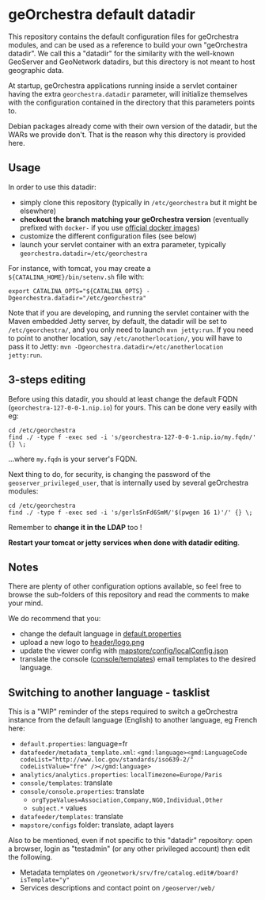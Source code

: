 # geOrchestra default datadir

This repository contains the default configuration files for geOrchestra modules, and can be used as a reference to build your own "geOrchestra datadir". We call this a "datadir" for the similarity with the well-known GeoServer and GeoNetwork datadirs, but this directory is not meant to host geographic data.

At startup, geOrchestra applications running inside a servlet container having the extra `georchestra.datadir` parameter, will initialize themselves with the configuration contained in the directory that this parameters points to.

Debian packages already come with their own version of the datadir, but the WARs we provide don't. 
That is the reason why this directory is provided here.


## Usage

In order to use this datadir:
 * simply clone this repository (typically in `/etc/georchestra` but it might be elsewhere)
 * **checkout the branch matching your geOrchestra version** (eventually prefixed with `docker-` if you use [official docker images](https://hub.docker.com/u/georchestra))
 * customize the different configuration files (see below)
 * launch your servlet container with an extra parameter, typically `georchestra.datadir=/etc/georchestra`

For instance, with tomcat, you may create a `${CATALINA_HOME}/bin/setenv.sh` file with:
```
export CATALINA_OPTS="${CATALINA_OPTS} -Dgeorchestra.datadir="/etc/georchestra"
```

Note that if you are developing, and running the servlet container with the Maven embedded Jetty server, by default, the datadir will be set to `/etc/georchestra/`, and you only need to launch `mvn jetty:run`. If you need to point to another location, say `/etc/anotherlocation/`, you will have to pass it to Jetty: `mvn -Dgeorchestra.datadir=/etc/anotherlocation jetty:run`.

## 3-steps editing

Before using this datadir, you should at least change the default FQDN (`georchestra-127-0-0-1.nip.io`) for yours.
This can be done very easily with eg:
```
cd /etc/georchestra
find ./ -type f -exec sed -i 's/georchestra-127-0-0-1.nip.io/my.fqdn/' {} \;
```
...where `my.fqdn` is your server's FQDN.


Next thing to do, for security, is changing the password of the `geoserver_privileged_user`, that is internally used by several geOrchestra modules:
```
cd /etc/georchestra
find ./ -type f -exec sed -i 's/gerlsSnFd6SmM/'$(pwgen 16 1)'/' {} \;
```

Remember to **change it in the LDAP** too !


**Restart your tomcat or jetty services when done with datadir editing**.


## Notes

There are plenty of other configuration options available, so feel free to browse the sub-folders of this repository and read the comments to make your mind.

We do recommend that you:
 * change the default language in [default.properties](./default.properties)
 * upload a new logo to [header/logo.png](header/logo.png)
 * update the viewer config with [mapstore/config/localConfig.json](mapstore/config/localConfig.json)
 * translate the console ([console/templates](console/templates)) email templates to the desired language.
 
## Switching to another language - tasklist

This is a "WIP" reminder of the steps required to switch a geOrchestra instance from the default language (English) to another language, eg French here:
 * `default.properties`: language=fr
 * `datafeeder/metadata_template.xml`: `<gmd:language><gmd:LanguageCode codeList="http://www.loc.gov/standards/iso639-2/" codeListValue="fre" /></gmd:language>`
 * `analytics/analytics.properties`: `localTimezone=Europe/Paris`
 * `console/templates`: translate
 * `console/console.properties`: translate
   * `orgTypeValues=Association,Company,NGO,Individual,Other`
   * `subject.*` values
 * `datafeeder/templates`: translate
 * `mapstore/configs` folder: translate, adapt layers

Also to be mentioned, even if not specific to this "datadir" repository: open a browser, login as "testadmin" (or any other privileged account) then edit the following.
 * Metadata templates on `/geonetwork/srv/fre/catalog.edit#/board?isTemplate="y"`
 * Services descriptions and contact point on `/geoserver/web/`
